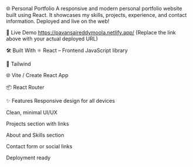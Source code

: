 🌐 Personal Portfolio
A responsive and modern personal portfolio website built using React. It showcases my skills, projects, experience, and contact information. Deployed and live on the web!

🚀 Live Demo
https://pavansaireddymoola.netlify.app/
(Replace the link above with your actual deployed URL)

🛠️ Built With
⚛️ React – Frontend JavaScript library

💅  Tailwind 

🌐 Vite / Create React App 

📦 React Router

✨ Features
Responsive design for all devices

Clean, minimal UI/UX

Projects section with links

About and Skills section

Contact form or social links

Deployment ready

